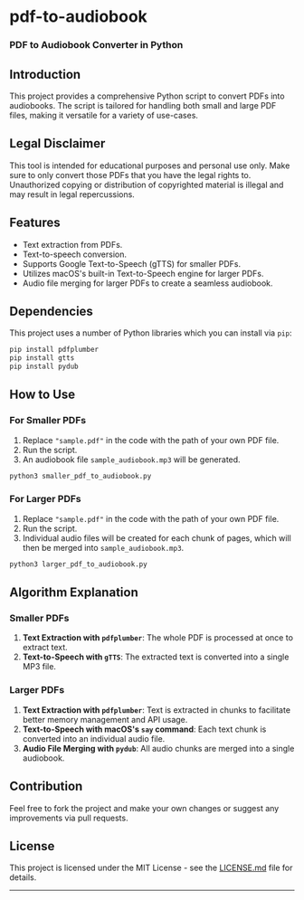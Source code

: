 # pdf-to-audiobook
### PDF to Audiobook Converter in Python

## Introduction

This project provides a comprehensive Python script to convert PDFs into audiobooks. The script is tailored for handling both small and large PDF files, making it versatile for a variety of use-cases.

## Legal Disclaimer

This tool is intended for educational purposes and personal use only. Make sure to only convert those PDFs that you have the legal rights to. Unauthorized copying or distribution of copyrighted material is illegal and may result in legal repercussions.

## Features

- Text extraction from PDFs.
- Text-to-speech conversion.
- Supports Google Text-to-Speech (gTTS) for smaller PDFs.
- Utilizes macOS's built-in Text-to-Speech engine for larger PDFs.
- Audio file merging for larger PDFs to create a seamless audiobook.

## Dependencies

This project uses a number of Python libraries which you can install via `pip`:

```bash
pip install pdfplumber
pip install gtts
pip install pydub
```

## How to Use

### For Smaller PDFs

1. Replace `"sample.pdf"` in the code with the path of your own PDF file.
2. Run the script.
3. An audiobook file `sample_audiobook.mp3` will be generated.

```bash
python3 smaller_pdf_to_audiobook.py
```

### For Larger PDFs

1. Replace `"sample.pdf"` in the code with the path of your own PDF file.
2. Run the script.
3. Individual audio files will be created for each chunk of pages, which will then be merged into `sample_audiobook.mp3`.

```bash
python3 larger_pdf_to_audiobook.py
```

## Algorithm Explanation

### Smaller PDFs

1. **Text Extraction with `pdfplumber`**: The whole PDF is processed at once to extract text.
2. **Text-to-Speech with `gTTS`**: The extracted text is converted into a single MP3 file.

### Larger PDFs

1. **Text Extraction with `pdfplumber`**: Text is extracted in chunks to facilitate better memory management and API usage.
2. **Text-to-Speech with macOS's `say` command**: Each text chunk is converted into an individual audio file.
3. **Audio File Merging with `pydub`**: All audio chunks are merged into a single audiobook.

## Contribution

Feel free to fork the project and make your own changes or suggest any improvements via pull requests.

## License

This project is licensed under the MIT License - see the [LICENSE.md](LICENSE.md) file for details.

---
